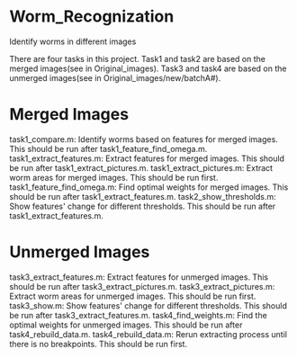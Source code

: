 # Worm_Recognization
Identify worms in different images

There are four tasks in this project.
Task1 and task2 are based on the merged images(see in Original_images). Task3 and task4 are based on the unmerged images(see in Original_images/new/batchA#). 

# Merged Images
task1_compare.m: Identify worms based on features for merged images. This should be run after task1_feature_find_omega.m.
task1_extract_features.m: Extract features for merged images. This should be run after task1_extract_pictures.m.
task1_extract_pictures.m: Extract worm areas for merged images. This should be run first.
task1_feature_find_omega.m: Find optimal weights for merged images. This should be run after task1_extract_features.m.
task2_show_thresholds.m: Show features' change for different thresholds. This should be run after task1_extract_features.m.

# Unmerged Images
task3_extract_features.m: Extract features for unmerged images. This should be run after task3_extract_pictures.m.
task3_extract_pictures.m: Extract worm areas for unmerged images. This should be run first.
task3_show.m: Show features' change for different thresholds. This should be run after task3_extract_features.m.
task4_find_weights.m: Find the optimal weights for unmerged images. This should be run after task4_rebuild_data.m.
task4_rebuild_data.m: Rerun extracting process until there is no breakpoints. This should be run first.
